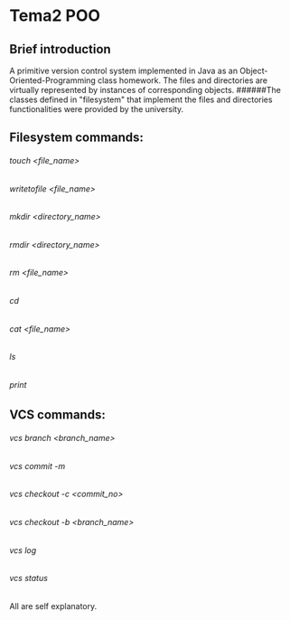 # Tema2 POO

## Brief introduction

A primitive version control system implemented in Java as an Object-Oriented-Programming class homework.
The files and directories are virtually represented by instances of corresponding objects.
######The classes defined in "filesystem" that implement the files and directories functionalities
were provided by the university.

## Filesystem commands:

###### touch <file_name>
###### writetofile <file_name> <text>
###### mkdir <directory_name>
###### rmdir <directory_name>
###### rm <file_name>
###### cd <path>
###### cat <file_name>
###### ls
###### print

## VCS commands:

###### vcs branch <branch_name>
###### vcs commit -m <message>
###### vcs checkout -c <commit_no>
###### vcs checkout -b <branch_name>
###### vcs log
###### vcs status
  All are self explanatory.
